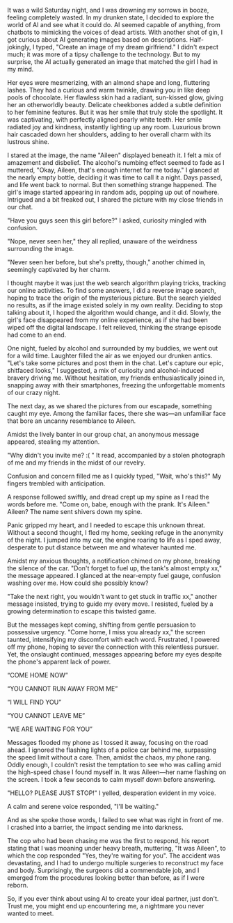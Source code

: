 It was a wild Saturday night, and I was drowning my sorrows in booze, feeling completely wasted. In my drunken state, I decided to explore the world of AI and see what it could do. AI seemed capable of anything, from chatbots to mimicking the voices of dead artists. With another shot of gin, I got curious about AI generating images based on descriptions. Half-jokingly, I typed, "Create an image of my dream girlfriend." I didn't expect much; it was more of a tipsy challenge to the technology. But to my surprise, the AI actually generated an image that matched the girl I had in my mind.  
  
Her eyes were mesmerizing, with an almond shape and long, fluttering lashes. They had a curious and warm twinkle, drawing you in like deep pools of chocolate. Her flawless skin had a radiant, sun-kissed glow, giving her an otherworldly beauty. Delicate cheekbones added a subtle definition to her feminine features. But it was her smile that truly stole the spotlight. It was captivating, with perfectly aligned pearly white teeth. Her smile radiated joy and kindness, instantly lighting up any room. Luxurious brown hair cascaded down her shoulders, adding to her overall charm with its lustrous shine.  
  
I stared at the image, the name "Aileen" displayed beneath it. I felt a mix of amazement and disbelief. The alcohol's numbing effect seemed to fade as I muttered, "Okay, Aileen, that's enough internet for me today." I glanced at the nearly empty bottle, deciding it was time to call it a night. Days passed, and life went back to normal. But then something strange happened. The girl's image started appearing in random ads, popping up out of nowhere. Intrigued and a bit freaked out, I shared the picture with my close friends in our chat.

  
"Have you guys seen this girl before?" I asked, curiosity mingled with confusion.

  
"Nope, never seen her," they all replied, unaware of the weirdness surrounding the image.

  
"Never seen her before, but she's pretty, though," another chimed in, seemingly captivated by her charm.

  
  
I thought maybe it was just the web search algorithm playing tricks, tracking our online activities. To find some answers, I did a reverse image search, hoping to trace the origin of the mysterious picture. But the search yielded no results, as if the image existed solely in my own reality. Deciding to stop talking about it, I hoped the algorithm would change, and it did. Slowly, the girl's face disappeared from my online experience, as if she had been wiped off the digital landscape. I felt relieved, thinking the strange episode had come to an end.  
  
  
One night, fueled by alcohol and surrounded by my buddies, we went out for a wild time. Laughter filled the air as we enjoyed our drunken antics. "Let's take some pictures and post them in the chat. Let's capture our epic, shitfaced looks," I suggested, a mix of curiosity and alcohol-induced bravery driving me. Without hesitation, my friends enthusiastically joined in, snapping away with their smartphones, freezing the unforgettable moments of our crazy night.  
  
The next day, as we shared the pictures from our escapade, something caught my eye. Among the familiar faces, there she was—an unfamiliar face that bore an uncanny resemblance to Aileen.  
Amidst the lively banter in our group chat, an anonymous message appeared, stealing my attention.

  
"Why didn't you invite me? :( " It read, accompanied by a stolen photograph of me and my friends in the midst of our revelry. 

  
Confusion and concern filled me as I quickly typed, "Wait, who's this?" My fingers trembled with anticipation.

  
A response followed swiftly, and dread crept up my spine as I read the words before me. "Come on, babe, enough with the prank. It's Aileen." Aileen? The name sent shivers down my spine.  
  
  
Panic gripped my heart, and I needed to escape this unknown threat. Without a second thought, I fled my home, seeking refuge in the anonymity of the night. I jumped into my car, the engine roaring to life as I sped away, desperate to put distance between me and whatever haunted me.

  
Amidst my anxious thoughts, a notification chimed on my phone, breaking the silence of the car. "Don't forget to fuel up, the tank's almost empty xx," the message appeared. I glanced at the near-empty fuel gauge, confusion washing over me. How could she possibly know?

  
"Take the next right, you wouldn't want to get stuck in traffic xx," another message insisted, trying to guide my every move. I resisted, fueled by a growing determination to escape this twisted game.  
  
  
But the messages kept coming, shifting from gentle persuasion to possessive urgency. "Come home, I miss you already xx," the screen taunted, intensifying my discomfort with each word. Frustrated, I powered off my phone, hoping to sever the connection with this relentless pursuer. Yet, the onslaught continued, messages appearing before my eyes despite the phone's apparent lack of power.

  
“COME HOME NOW”

  
“YOU CANNOT RUN AWAY FROM ME”

  
“I WILL FIND YOU”

  
“YOU CANNOT LEAVE ME”

  
“WE ARE WAITING FOR YOU”  
  
  
Messages flooded my phone as I tossed it away, focusing on the road ahead. I ignored the flashing lights of a police car behind me, surpassing the speed limit without a care. Then, amidst the chaos, my phone rang. Oddly enough, I couldn't resist the temptation to see who was calling amid the high-speed chase I found myself in. It was Aileen—her name flashing on the screen. I took a few seconds to calm myself down before answering.

  
"HELLO? PLEASE JUST STOP!" I yelled, desperation evident in my voice.

  
A calm and serene voice responded, "I'll be waiting."

  
And as she spoke those words, I failed to see what was right in front of me. I crashed into a barrier, the impact sending me into darkness.  
  
  
The cop who had been chasing me was the first to respond, his report stating that I was moaning under heavy breath, muttering, "It was Aileen", to which the cop responded "Yes, they're waiting for you". The accident was devastating, and I had to undergo multiple surgeries to reconstruct my face and body. Surprisingly, the surgeons did a commendable job, and I emerged from the procedures looking better than before, as if I were reborn.

  
So, if you ever think about using AI to create your ideal partner, just don't. Trust me, you might end up encountering me, a nightmare you never wanted to meet.